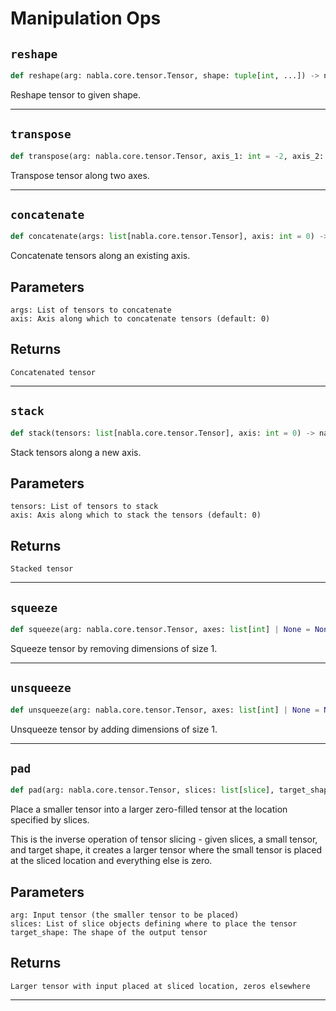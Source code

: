 # Manipulation Ops

## `reshape`

```python
def reshape(arg: nabla.core.tensor.Tensor, shape: tuple[int, ...]) -> nabla.core.tensor.Tensor:
```
Reshape tensor to given shape.


---
## `transpose`

```python
def transpose(arg: nabla.core.tensor.Tensor, axis_1: int = -2, axis_2: int = -1) -> nabla.core.tensor.Tensor:
```
Transpose tensor along two axes.


---
## `concatenate`

```python
def concatenate(args: list[nabla.core.tensor.Tensor], axis: int = 0) -> nabla.core.tensor.Tensor:
```
Concatenate tensors along an existing axis.

Parameters
----------
    args: List of tensors to concatenate
    axis: Axis along which to concatenate tensors (default: 0)

Returns
-------
    Concatenated tensor


---
## `stack`

```python
def stack(tensors: list[nabla.core.tensor.Tensor], axis: int = 0) -> nabla.core.tensor.Tensor:
```
Stack tensors along a new axis.

Parameters
----------
    tensors: List of tensors to stack
    axis: Axis along which to stack the tensors (default: 0)

Returns
-------
    Stacked tensor


---
## `squeeze`

```python
def squeeze(arg: nabla.core.tensor.Tensor, axes: list[int] | None = None) -> nabla.core.tensor.Tensor:
```
Squeeze tensor by removing dimensions of size 1.


---
## `unsqueeze`

```python
def unsqueeze(arg: nabla.core.tensor.Tensor, axes: list[int] | None = None) -> nabla.core.tensor.Tensor:
```
Unsqueeze tensor by adding dimensions of size 1.


---
## `pad`

```python
def pad(arg: nabla.core.tensor.Tensor, slices: list[slice], target_shape: tuple[int, ...]) -> nabla.core.tensor.Tensor:
```
Place a smaller tensor into a larger zero-filled tensor at the location specified by slices.

This is the inverse operation of tensor slicing - given slices, a small tensor, and target shape,
it creates a larger tensor where the small tensor is placed at the sliced location
and everything else is zero.

Parameters
----------
    arg: Input tensor (the smaller tensor to be placed)
    slices: List of slice objects defining where to place the tensor
    target_shape: The shape of the output tensor

Returns
-------
    Larger tensor with input placed at sliced location, zeros elsewhere


---
